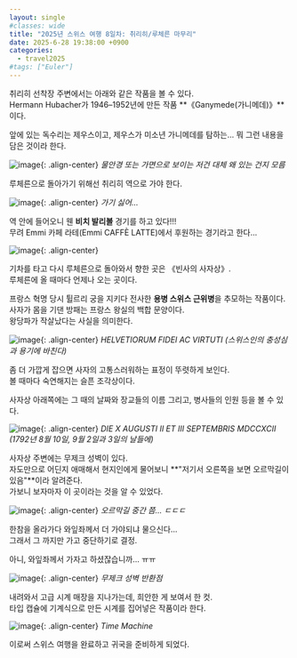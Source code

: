 ```yaml
---
layout: single
#classes: wide
title: "2025년 스위스 여행 8일차꞉ 취리히/루체른 마무리"
date: 2025-6-28 19:38:00 +0900
categories:
  - travel2025
#tags: ["Euler"]
---
```


취리히 선착장 주변에서는 아래와 같은 작품을 볼 수 있다.\
Hermann Hubacher가 1946–1952년에 만든 작품 **《Ganymede(가니메데)》**이다.

앞에 있는 독수리는 제우스이고, 제우스가 미소년 가니메데를 탐하는... 뭐 그런 내용을 담은 것이라 한다.

![image](</images/2025-06-28/IMG_0377s64.jpg>){: .align-center}
*물안경 또는 가면으로 보이는 저건 대체 왜 있는 건지 모름*

루체른으로 돌아가기 위해선 취리히 역으로 가야 한다.

![image](</images/2025-06-28/IMG_0382s64.jpg>){: .align-center}
*가기 싫어...*

역 안에 들어오니 웬 **비치 발리볼** 경기를 하고 있다!!!\
무려 Emmi 카페 라테(Emmi CAFFÈ LATTE)에서 후원하는 경기라고 한다...

![image](</images/2025-06-28/IMG_0384s64.jpg>){: .align-center}

기차를 타고 다시 루체른으로 돌아와서 향한 곳은 《빈사의 사자상》.\
루체른에 올 때마다 언제나 오는 곳이다.

프랑스 혁명 당시 튈르리 궁을 지키다 전사한 **용병 스위스 근위병**을 추모하는 작품이다.\
사자가 몸을 기댄 방패는 프랑스 왕실의 백합 문양이다.\
왕당파가 작살났다는 사실을 의미한다.

![image](</images/2025-06-28/IMG_0385s64.jpg>){: .align-center}
*HELVETIORUM FIDEI AC VIRTUTI (스위스인의 충성심과 용기에 바친다)*

좀 더 가깝게 잡으면 사자의 고통스러워하는 표정이 뚜렷하게 보인다.\
볼 때마다 숙연해지는 슬픈 조각상이다.

사자상 아래쪽에는 그 때의 날짜와 장교들의 이름 그리고, 병사들의 인원 등을 볼 수 있다.

![image](</images/2025-06-28/IMG_0394s64.jpg>){: .align-center}
*DIE X AUGUSTI II ET III SEPTEMBRIS MDCCXCII (1792년 8월 10일, 9월 2일과 3일의 날들에)*

사자상 주변에는 무제크 성벽이 있다.\
자도만으로 어딘지 애매해서 현지인에게 물어보니 **"저기서 오른쪽을 보면 오르막길이 있음"**이라 알려준다.\
가보니 보자마자 이 곳이라는 것을 알 수 있었다.

![image](</images/2025-06-28/IMG_0399s64.jpg>){: .align-center}
*오르막길 중간 쯤... ㄷㄷㄷ*

한참을 올라가다 와잎좌께서 더 가야되냐 물으신다...\
그래서 그 까지만 가고 중단하기로 결정.

아니, 와잎좌께서 가자고 하셨잖습니까... ㅠㅠ

![image](</images/2025-06-28/IMG_0405s64.jpg>){: .align-center}
*무제크 성벽 반환점*

내려와서 고급 시계 매장을 지나가는데, 희안한 게 보여서 한 컷.\
타입 캡슐에 기계식으로 만든 시계를 집어넣은 작품이라 한다.

![image](</images/2025-06-28/IMG_0407s64.jpg>){: .align-center}
*Time Machine*

이로써 스위스 여행을 완료하고 귀국을 준비하게 되었다.
